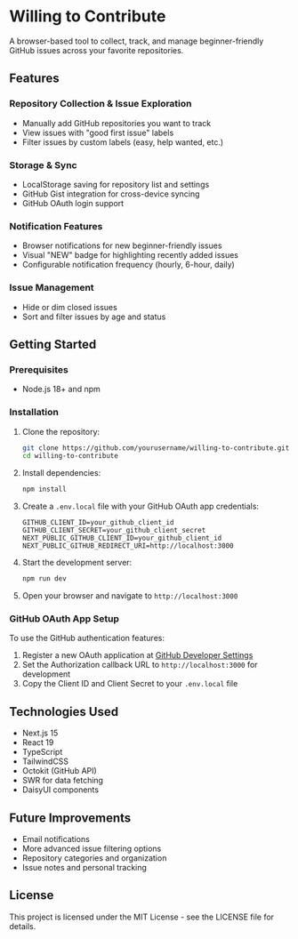 # Willing to Contribute

A browser-based tool to collect, track, and manage beginner-friendly GitHub issues across your favorite repositories.

## Features

### Repository Collection & Issue Exploration

- Manually add GitHub repositories you want to track
- View issues with "good first issue" labels
- Filter issues by custom labels (easy, help wanted, etc.)

### Storage & Sync

- LocalStorage saving for repository list and settings
- GitHub Gist integration for cross-device syncing
- GitHub OAuth login support

### Notification Features

- Browser notifications for new beginner-friendly issues
- Visual "NEW" badge for highlighting recently added issues
- Configurable notification frequency (hourly, 6-hour, daily)

### Issue Management

- Hide or dim closed issues
- Sort and filter issues by age and status

## Getting Started

### Prerequisites

- Node.js 18+ and npm

### Installation

1. Clone the repository:

   ```bash
   git clone https://github.com/yourusername/willing-to-contribute.git
   cd willing-to-contribute
   ```

2. Install dependencies:

   ```bash
   npm install
   ```

3. Create a `.env.local` file with your GitHub OAuth app credentials:

   ```text
   GITHUB_CLIENT_ID=your_github_client_id
   GITHUB_CLIENT_SECRET=your_github_client_secret
   NEXT_PUBLIC_GITHUB_CLIENT_ID=your_github_client_id
   NEXT_PUBLIC_GITHUB_REDIRECT_URI=http://localhost:3000
   ```

4. Start the development server:

   ```bash
   npm run dev
   ```

5. Open your browser and navigate to `http://localhost:3000`

### GitHub OAuth App Setup

To use the GitHub authentication features:

1. Register a new OAuth application at [GitHub Developer Settings](https://github.com/settings/developers)
2. Set the Authorization callback URL to `http://localhost:3000` for development
3. Copy the Client ID and Client Secret to your `.env.local` file

## Technologies Used

- Next.js 15
- React 19
- TypeScript
- TailwindCSS
- Octokit (GitHub API)
- SWR for data fetching
- DaisyUI components

## Future Improvements

- Email notifications
- More advanced issue filtering options
- Repository categories and organization
- Issue notes and personal tracking

## License

This project is licensed under the MIT License - see the LICENSE file for details.
